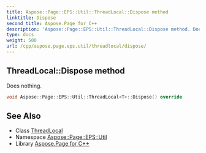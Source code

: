 ```yaml
---
title: Aspose::Page::EPS::Util::ThreadLocal::Dispose method
linktitle: Dispose
second_title: Aspose.Page for C++
description: 'Aspose::Page::EPS::Util::ThreadLocal::Dispose method. Does nothing in C++.'
type: docs
weight: 500
url: /cpp/aspose.page.eps.util/threadlocal/dispose/
---
```

## ThreadLocal::Dispose method


Does nothing.

```cpp
void Aspose::Page::EPS::Util::ThreadLocal<T>::Dispose() override
```

## See Also

* Class [ThreadLocal](../)
* Namespace [Aspose::Page::EPS::Util](../../)
* Library [Aspose.Page for C++](../../../)
